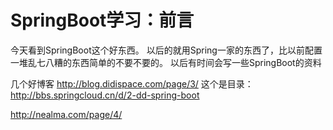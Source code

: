 # SpringBoot学习：前言

今天看到SpringBoot这个好东西。
以后的就用Spring一家的东西了，比以前配置一堆乱七八糟的东西简单的不要不要的。
以后有时间会写一些SpringBoot的资料


几个好博客
http://blog.didispace.com/page/3/
这个是目录：http://bbs.springcloud.cn/d/2-dd-spring-boot

http://nealma.com/page/4/
